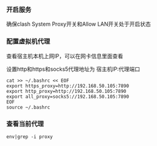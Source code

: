 ### 开启服务
确保clash System Proxy开关和Allow LAN开关处于开启状态

### 配置虚拟机代理
查看宿主机本机上网IP，可以在网卡信息里面查看

设置http和https和socks5代理地址为 宿主机IP:代理端口
```
cat >> ~/.bashrc << EOF
export https_proxy=http://192.168.50.105:7890
export http_proxy=http://192.168.50.105:7890
export all_proxy=socks5://192.168.50.105:7890
EOF
source ~/.bashrc
```

### 查看当前代理
```
env|grep -i proxy
```

